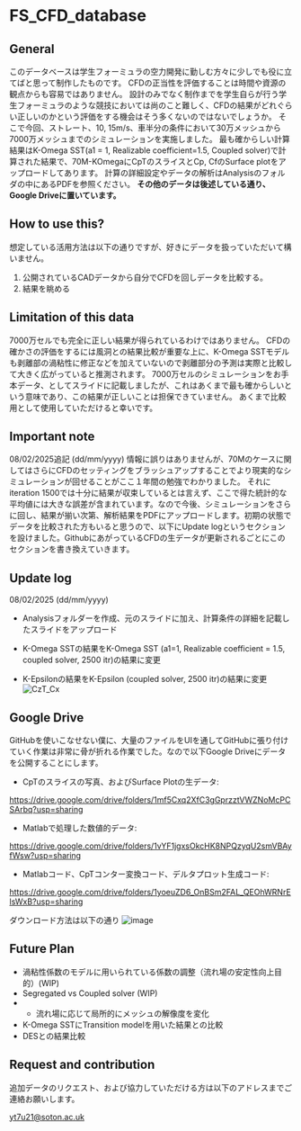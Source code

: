 # FS_CFD_database
## General
このデータベースは学生フォーミュラの空力開発に勤しむ方々に少しでも役に立てばと思って制作したものです。
CFDの正当性を評価することは時間や資源の観点からも容易ではありません。
設計のみでなく制作までを学生自らが行う学生フォーミュラのような競技においては尚のこと難しく、CFDの結果がどれぐらい正しいのかという評価をする機会はそう多くないのではないでしょうか。
そこで今回、ストレート、10, 15m/s、車半分の条件において30万メッシュから7000万メッシュまでのシミュレーションを実施しました。
最も確からしい計算結果はK-Omega SST(a1 = 1, Realizable coefficient=1.5, Coupled solver)で計算された結果で、70M-KOmegaにCpTのスライスとCp, CfのSurface plotをアップロードしてあります。
計算の詳細設定やデータの解析はAnalysisのフォルダの中にあるPDFを参照ください。
**その他のデータは後述している通り、Google Driveに置いています。**

## How to use this?
想定している活用方法は以下の通りですが、好きにデータを扱っていただいて構いません。
1. 公開されているCADデータから自分でCFDを回しデータを比較する。
2. 結果を眺める

## Limitation of this data
7000万セルでも完全に正しい結果が得られているわけではありません。
CFDの確かさの評価をするには風洞との結果比較が重要な上に、K-Omega SSTモデルも剥離部の渦粘性に修正などを加えていないので剥離部分の予測は実際と比較して大きく広がっていると推測されます。
7000万セルのシミュレーションをお手本データ、としてスライドに記載しましたが、これはあくまで最も確からしいという意味であり、この結果が正しいことは担保できていません。
あくまで比較用として使用していただけると幸いです。

## Important note
08/02/2025追記 (dd/mm/yyyy)
情報に誤りはありませんが、70Mのケースに関してはさらにCFDのセッティングをブラッシュアップすることでより現実的なシミュレーションが回せることがここ１年間の勉強でわかりました。
それにiteration 1500では十分に結果が収束しているとは言えず、ここで得た統計的な平均値には大きな誤差が含まれています。なので今後、シミュレーションをさらに回し、結果が揃い次第、解析結果をPDFにアップロードします。初期の状態でデータを比較された方もいると思うので、以下にUpdate logというセクションを設けました。GithubにあがっているCFDの生データが更新されるごとにこのセクションを書き換えていきます。

## Update log
08/02/2025 (dd/mm/yyyy)
- Analysisフォルダーを作成、元のスライドに加え、計算条件の詳細を記載したスライドをアップロード

- K-Omega SSTの結果をK-Omega SST (a1=1, Realizable coefficient = 1.5, coupled solver, 2500 itr)の結果に変更
- K-Epsilonの結果をK-Epsilon (coupled solver, 2500 itr)の結果に変更
![CzT_Cx](https://github.com/user-attachments/assets/c95ca8b5-c8eb-43dd-b4ab-760c03bbad90)

## Google Drive
GitHubを使いこなせない僕に、大量のファイルをUIを通してGitHubに張り付けていく作業は非常に骨が折れる作業でした。なので以下Google Driveにデータを公開することにします。
- CpTのスライスの写真、およびSurface Plotの生データ: 

https://drive.google.com/drive/folders/1mf5Cxq2XfC3gGprzztVWZNoMcPCSArbq?usp=sharing
- Matlabで処理した数値的データ: 

https://drive.google.com/drive/folders/1vYF1jgxsOkcHK8NPQzyqU2smVBAyfWsw?usp=sharing
- Matlabコード、CpTコンター変換コード、デルタプロット生成コード:

https://drive.google.com/drive/folders/1yoeuZD6_OnBSm2FAL_QEOhWRNrElsWxB?usp=sharing

ダウンロード方法は以下の通り
![image](https://github.com/tagdtm/FS_CFD_database/assets/96266042/9cf2cd26-b17c-49d0-bc45-4f0f12558f31)

## Future Plan
- 渦粘性係数のモデルに用いられている係数の調整（流れ場の安定性向上目的）(WIP)
- Segregated vs Coupled solver (WIP)
- - 流れ場に応じて局所的にメッシュの解像度を変化
- K-Omega SSTにTransition modelを用いた結果との比較
- DESとの結果比較

## Request and contribution
追加データのリクエスト、および協力していただける方は以下のアドレスまでご連絡お願いします。

yt7u21@soton.ac.uk
